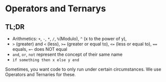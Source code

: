 # Operators and Ternarys

## TL;DR

- Arithmetics: `+`, `-`, `*`, `/`, `%`(Modulo), `^` (x to the power of y), 
- `>` (greater) and `<` (less), `>=` (greater or equal to), `<=` (less or equal to), `==` equals, `=~` does NOT equal
- `and`, `or`, `not` represent the concept of their same name
- `if something then x else y end`

Sometimes, you want code to only run under certain circumstances. We use Operators and Ternaries for these.